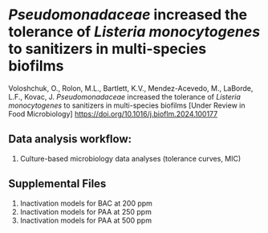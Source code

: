 # _Pseudomonadaceae_ increased the tolerance of _Listeria monocytogenes_ to sanitizers in multi-species biofilms
Voloshchuk, O., Rolon, M.L., Bartlett, K.V., Mendez-Acevedo, M., LaBorde, L.F., Kovac, J. _Pseudomonadaceae_ increased the tolerance of _Listeria monocytogenes_ to sanitizers in multi-species biofilms [Under Review in Food Microbiology]
https://doi.org/10.1016/j.bioflm.2024.100177


## Data analysis workflow:
1. Culture-based microbiology data analyses (tolerance curves, MIC)

## Supplemental Files
1. Inactivation models for BAC at 200 ppm
2. Inactivation models for PAA at 250 ppm
3. Inactivation models for PAA at 500 ppm
